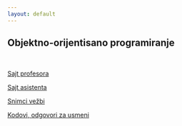 ```yaml
---
layout: default
---
```


## Objektno-orijentisano programiranje

<br>

[Sajt profesora](https://matfoop-i.github.io/OOP/)

[Sajt asistenta](https://vukanantic.github.io)

[Snimci vežbi](https://www.youtube.com/playlist?list=PLOGAKiQpHThMfo0A7UumHheZ5RkXxPq3m)

[Kodovi, odgovori za usmeni](https://drive.google.com/drive/u/0/folders/18YM7r0o8uRSKbFWGUFHWD0k7Ilx3-RnN)